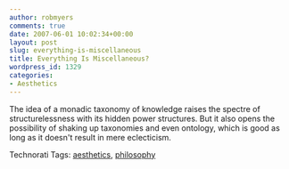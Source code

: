 ```yaml
---
author: robmyers
comments: true
date: 2007-06-01 10:02:34+00:00
layout: post
slug: everything-is-miscellaneous
title: Everything Is Miscellaneous?
wordpress_id: 1329
categories:
- Aesthetics
---
```


The idea of a monadic taxonomy of knowledge raises the spectre of structurelessness with its hidden power structures. But it also opens the possibility of shaking up taxonomies and even ontology, which is good as long as it doesn't result in mere eclecticism.  


Technorati Tags: [aesthetics](http://www.technorati.com/tag/aesthetics), [philosophy](http://www.technorati.com/tag/philosophy)

  


